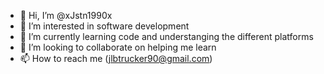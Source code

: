 - 👋 Hi, I’m @xJstn1990x
- 👀 I’m interested in software development
- 🌱 I’m currently learning code and understanging the different platforms
- 💞️ I’m looking to collaborate on helping me learn
- 📫 How to reach me (jlbtrucker90@gmail.com)

<!---
xJstn1990x/xJstn1990x is a ✨ special ✨ repository because its `README.md` (this file) appears on your GitHub profile.
You can click the Preview link to take a look at your changes.
--->
